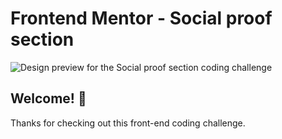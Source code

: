 # Frontend Mentor - Social proof section

![Design preview for the Social proof section coding challenge](./design/desktop-preview.jpg)

## Welcome! 👋

Thanks for checking out this front-end coding challenge.


